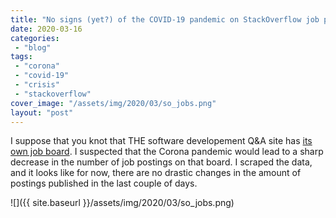 ```yaml
---
title: "No signs (yet?) of the COVID-19 pandemic on StackOverflow job postings"
date: 2020-03-16
categories: 
 - "blog"
tags: 
 - "corona"
 - "covid-19"
 - "crisis"
 - "stackoverflow"
cover_image: "/assets/img/2020/03/so_jobs.png"
layout: "post"
---
```


I suppose that you knot that THE software developement Q&A site has [its own job board](https://stackoverflow.com/jobs). I suspected that the Corona pandemic would lead to a sharp decrease in the number of job postings on that board. I scraped the data, and it looks like for now, there are no drastic changes in the amount of postings published in the last couple of days.

![]({{ site.baseurl }}/assets/img/2020/03/so_jobs.png)

